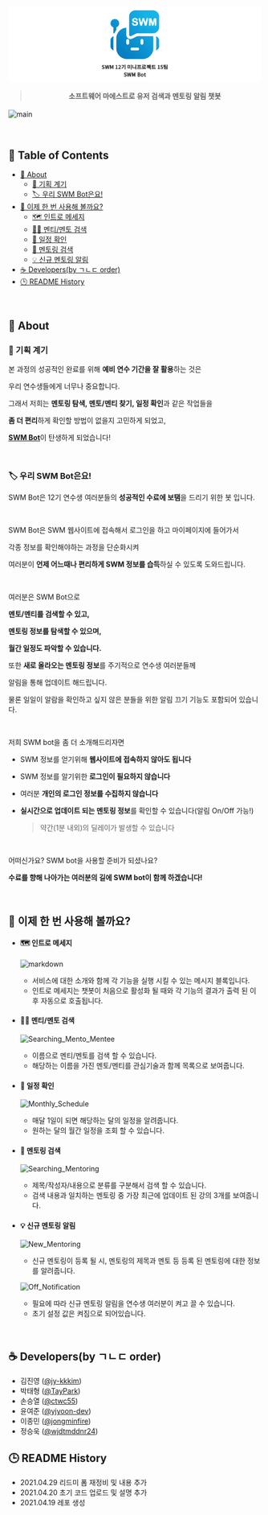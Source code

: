 <h4 align="center"> 

  ![logo](img/Title.png)
  
  > 소프트웨어 마에스트로 유저 검색과 멘토링 알림 챗봇

</h4>


<p align = "center">

![main](img/Main.gif)

</p>

<br/>

## 🚩 Table of Contents

- [🤖 About](#-about)
  - [🥚 기획 계기](#-기획-계기)
  - [🏷️ 우리 SWM Bot은요!](#-우리-swm-bot은요)
- [🏃 이제 한 번 사용해 볼까요?](#-이제-한-번-사용해-볼까요)
  - [🗺️ 인트로 메세지](#-인트로-메세지)
  - [👩‍👦 멘티/멘토 검색](#-멘티멘토-검색)
  - [📅 일정 확인](#-일정-확인)
  - [🔎 멘토링 검색](#-멘토링-검색)
  - [💡 신규 멘토링 알림](#-신규-멘토링-알림)
- [☕ Developers(by ㄱㄴㄷ order)](#developersby-ㄱㄴㄷ-order)
- [🕒 README History](#-readme-history)


<br/>

## 🤖 About

### 🥚 기획 계기

본 과정의 성공적인 완료를 위해 **예비 연수 기간을 잘 활용**하는 것은

우리 연수생들에게 너무나 중요합니다.

그래서 저희는 **멘토링 탐색, 멘토/멘티 찾기, 일정 확인**과 같은 작업들을 

**좀 더 편리**하게 확인할 방법이 없을지 고민하게 되었고, 

<u>**SWM Bot**</u>이 탄생하게 되었습니다!

<br/>

### 🏷️ 우리 SWM Bot은요!

SWM Bot은 12기 연수생 여러분들의 **성공적인 수료에 보탬**을 드리기 위한 봇 입니다.

<br/>

SWM Bot은 SWM 웹사이트에 접속해서 로그인을 하고 마이페이지에 들어가서 

각종 정보를 확인해야하는 과정을 단순화시켜 

여러분이 **언제 어느때나 편리하게 SWM 정보를 습득**하실 수 있도록 도와드립니다.

<br/>

여러분은 SWM Bot으로

**멘토/멘티를 검색할 수 있고,**

**멘토링 정보를 탐색할 수 있으며,**

**월간 일정도 파악할 수 있습니다.** 

또한 **새로 올라오는 멘토링 정보**를 주기적으로 연수생 여러분들께 

알림을 통해 업데이트 해드립니다.

물론 일일이 알람을 확인하고 싶지 않은 분들을 위한 알림 끄기 기능도 포함되어 있습니다.

<br/>

저희 SWM bot을 좀 더 소개해드리자면


- SWM 정보를 얻기위해 **웹사이트에 접속하지 않아도 됩니다**

- SWM 정보를 알기위한 **로그인이 필요하지 않습니다**

- 여러분 **개인의 로그인 정보를 수집하지 않습니다**

- **실시간으로 업데이트 되는 멘토링 정보**를 확인할 수 있습니다(알림 On/Off 가능!)
    > 약간(1분 내외)의 딜레이가 발생할 수 있습니다

<br/>

어떠신가요? SWM bot을 사용할 준비가 되셨나요?

**수료를 향해 나아가는 여러분의 길에 SWM bot이 함께 하겠습니다!**

<br/>

## 🏃 이제 한 번 사용해 볼까요? 

- #### 🗺️ 인트로 메세지

  ![markdown](https://i.ibb.co/SK1jNg2/image.png)

   * 서비스에 대한 소개와 함께 각 기능을 실행 시킬 수 있는 메시지 블록입니다.
   * 인트로 메세지는 챗봇이 처음으로 활성화 될 때와 각 기능의 결과가 출력 된 이후 자동으로 호출됩니다.


- #### 👩‍👦 멘티/멘토 검색

  ![Searching_Mento_Mentee](img/Searching_Mento_Mentee.gif)

  * 이름으로 멘티/멘토를 검색 할 수 있습니다.
  * 해당하는 이름을 가진 멘토/멘티를 관심기술과 함께 목록으로 보여줍니다.

- #### 📅 일정 확인

  ![Monthly_Schedule](img/Monthly_Schedule.gif)

  * 매달 1일이 되면 해당하는 달의 일정을 알려줍니다.
  * 원하는 달의 월간 일정을 조회 할 수 있습니다.


- #### 🔎 멘토링 검색

  ![Searching_Mentoring](img/Searching_Mentoring.gif)
  

  * 제목/작성자/내용으로 분류를 구분해서 검색 할 수 있습니다.
  * 검색 내용과 일치하는 멘토링 중 가장 최근에 업데이트 된 강의 3개를 보여줍니다.


- #### 💡 신규 멘토링 알림

  ![New_Mentoring](img/New_Mentoring.gif)

  * 신규 멘토링이 등록 될 시, 멘토링의 제목과 멘토 등 등록 된 멘토링에 대한 정보를 알려줍니다.

  ![Off_Notification](img/OFF_Notification.gif)

  * 필요에 따라 신규 멘토링 알림을 연수생 여러분이 켜고 끌 수 있습니다. 
  * 초기 설정 값은 켜짐으로 되어있습니다.



<br/>

## ☕ Developers(by ㄱㄴㄷ order)

- 김진영 ([@jy-kkkim](https://github.com/jy-kkkim))
- 박태형 ([@TayPark](https://github.com/TayPark))
- 손승열 ([@ctwc55](https://github.com/ctwc55))
- 윤여준 ([@yjyoon-dev](https://github.com/yjyoon-dev))
- 이종민 ([@jongminfire](https://github.com/jongminfire))
- 정승욱 ([@wjdtmddnr24](https://github.com/wjdtmddnr24))



## 🕒 README History
- 2021.04.29 리드미 폼 재정비 및 내용 추가
- 2021.04.20 초기 코드 업로드 및 설명 추가
- 2021.04.19 레포 생성







